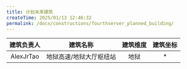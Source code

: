 ```yaml
---
title: 计划未来建筑
createTime: 2025/01/13 12:46:32
permalink: /docs/constructions/fourthserver_planned_building/
---
```


|建筑负责人|建筑名称|建筑维度|建筑坐标|
|:---:|:---:|:---:|:---:|
|AlexJrTao|地狱高速/地狱大厅枢纽站|地狱|*|